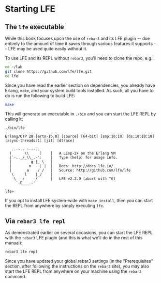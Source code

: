 # Starting LFE

## The `lfe` executable

While this book focuses upon the use of `rebar3` and its LFE plugin -- due entirely to the amount of time it saves through various features it supports -- LFE may be used quite easily without it.

To use LFE and its REPL without `rebar3`, you'll need to clone the repo, e.g.:

```bash
cd ~/lab
git clone https://github.com/lfe/lfe.git
cd lfe
```

Since you have read the earlier section on dependencies, you already have Erlang, `make`, and your system build tools installed. As such, all you have to do is run the following to build LFE:

```bash
make
```

This will generate an executable in `./bin` and you can start the LFE REPL by calling it:

```bash
./bin/lfe
```

```text
Erlang/OTP 28 [erts-16.0] [source] [64-bit] [smp:10:10] [ds:10:10:10] [async-threads:1] [jit] [dtrace]

   ..-~.~_~---..
  (      \\     )    |   A Lisp-2+ on the Erlang VM
  |`-.._/_\\_.-':    |   Type (help) for usage info.
  |         g |_ \   |
  |        n    | |  |   Docs: http://docs.lfe.io/
  |       a    / /   |   Source: http://github.com/lfe/lfe
   \     l    |_/    |
    \   r     /      |   LFE v2.2.0 (abort with ^G)
     `-E___.-'

lfe>
```

If you opt to install LFE system-wide with `make install`, then you can start the REPL from anywhere by simply executing `lfe`.

## Via `rebar3 lfe repl`

As demonstrated earlier on several occasions, you can start the LFE REPL with the `rebar3` LFE plugin (and this is what we'll do in the rest of this manual):

```bash
rebar3 lfe repl
```

Since you have updated your global rebar3 settings (in the "Prerequisites" section, after following the instructions on the `rebar3` site), you may also start the LFE REPL from anywhere on your machine using the `rebar3` command.
